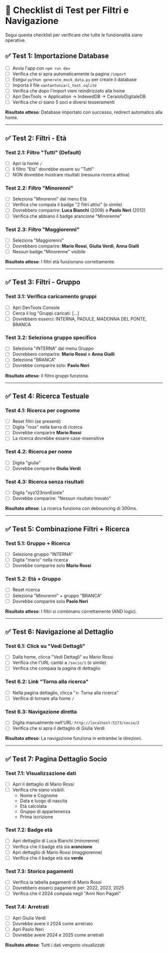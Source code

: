 # 🧪 Checklist di Test per Filtri e Navigazione

Segui questa checklist per verificare che tutte le funzionalità siano operative.

## ✅ Test 1: Importazione Database

- [ ] Avvia l'app con `npm run dev`
- [ ] Verifica che si apra automaticamente la pagina `/import`
- [ ] Esegui `python generate_mock_data.py` per creare il database
- [ ] Importa il file `santantoniari_test.sqlite`
- [ ] Verifica che dopo l'import vieni reindirizzato alla home
- [ ] Apri DevTools → Application → IndexedDB → CeraioloDigitaleDB
- [ ] Verifica che ci siano 5 soci e diversi tesseramenti

**Risultato atteso**: Database importato con successo, redirect automatico alla home.

---

## ✅ Test 2: Filtri - Età

### Test 2.1: Filtro "Tutti" (Default)

- [ ] Apri la home `/`
- [ ] Il filtro "Età" dovrebbe essere su "Tutti"
- [ ] NON dovrebbe mostrare risultati (nessuna ricerca attiva)

### Test 2.2: Filtro "Minorenni"

- [ ] Seleziona "Minorenni" dal menu Età
- [ ] Verifica che compaia il badge "2 filtri attivi" (o simile)
- [ ] Dovrebbero comparire: **Luca Bianchi** (2008) e **Paolo Neri** (2012)
- [ ] Verifica che abbiano il badge arancione "Minorenne"

### Test 2.3: Filtro "Maggiorenni"

- [ ] Seleziona "Maggiorenni"
- [ ] Dovrebbero comparire: **Mario Rossi**, **Giulia Verdi**, **Anna Gialli**
- [ ] Nessun badge "Minorenne" visibile

**Risultato atteso**: I filtri età funzionano correttamente.

---

## ✅ Test 3: Filtri - Gruppo

### Test 3.1: Verifica caricamento gruppi

- [ ] Apri DevTools Console
- [ ] Cerca il log "Gruppi caricati: [...]
- [ ] Dovrebbero esserci: INTERNA, PADULE, MADONNA DEL PONTE, BRANCA

### Test 3.2: Seleziona gruppo specifico

- [ ] Seleziona "INTERNA" dal menu Gruppo
- [ ] Dovrebbero comparire: **Mario Rossi** e **Anna Gialli**
- [ ] Seleziona "BRANCA"
- [ ] Dovrebbe comparire solo: **Paolo Neri**

**Risultato atteso**: Il filtro gruppi funziona.

---

## ✅ Test 4: Ricerca Testuale

### Test 4.1: Ricerca per cognome

- [ ] Reset filtri (se presenti)
- [ ] Digita "ross" nella barra di ricerca
- [ ] Dovrebbe comparire **Mario Rossi**
- [ ] La ricerca dovrebbe essere case-insensitive

### Test 4.2: Ricerca per nome

- [ ] Digita "giulia"
- [ ] Dovrebbe comparire **Giulia Verdi**

### Test 4.3: Ricerca senza risultati

- [ ] Digita "xyz123nonEsiste"
- [ ] Dovrebbe comparire: "Nessun risultato trovato"

**Risultato atteso**: La ricerca funziona con debouncing di 300ms.

---

## ✅ Test 5: Combinazione Filtri + Ricerca

### Test 5.1: Gruppo + Ricerca

- [ ] Seleziona gruppo "INTERNA"
- [ ] Digita "mario" nella ricerca
- [ ] Dovrebbe comparire solo **Mario Rossi**

### Test 5.2: Età + Gruppo

- [ ] Reset ricerca
- [ ] Seleziona "Minorenni" + gruppo "BRANCA"
- [ ] Dovrebbe comparire solo **Paolo Neri**

**Risultato atteso**: I filtri si combinano correttamente (AND logic).

---

## ✅ Test 6: Navigazione al Dettaglio

### Test 6.1: Click su "Vedi Dettagli"

- [ ] Dalla home, clicca "Vedi Dettagli" su Mario Rossi
- [ ] Verifica che l'URL cambi a `/socio/1` (o simile)
- [ ] Verifica che compaia la pagina di dettaglio

### Test 6.2: Link "Torna alla ricerca"

- [ ] Nella pagina dettaglio, clicca "← Torna alla ricerca"
- [ ] Verifica di tornare alla home `/`

### Test 6.3: Navigazione diretta

- [ ] Digita manualmente nell'URL: `http://localhost:5173/socio/2`
- [ ] Verifica che si apra il dettaglio di Giulia Verdi

**Risultato atteso**: La navigazione funziona in entrambe le direzioni.

---

## ✅ Test 7: Pagina Dettaglio Socio

### Test 7.1: Visualizzazione dati

- [ ] Apri il dettaglio di Mario Rossi
- [ ] Verifica che siano visibili:
  - Nome e Cognome
  - Data e luogo di nascita
  - Età calcolata
  - Gruppo di appartenenza
  - Prima iscrizione

### Test 7.2: Badge età

- [ ] Apri dettaglio di Luca Bianchi (minorenne)
- [ ] Verifica che il badge età sia **arancione**
- [ ] Apri dettaglio di Mario Rossi (maggiorenne)
- [ ] Verifica che il badge età sia **verde**

### Test 7.3: Storico pagamenti

- [ ] Verifica la tabella pagamenti di Mario Rossi
- [ ] Dovrebbero esserci pagamenti per: 2022, 2023, 2025
- [ ] Verifica che il 2024 compaia negli "Anni Non Pagati"

### Test 7.4: Arretrati

- [ ] Apri Giulia Verdi
- [ ] Dovrebbe avere il 2024 come arretrato
- [ ] Apri Paolo Neri
- [ ] Dovrebbe avere 2024 e 2025 come arretrati

**Risultato atteso**: Tutti i dati vengono visualizzati
